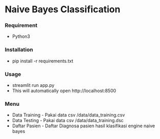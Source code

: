 # Naive Bayes Classification #

### Requirement ###
* Python3

### Installation ###
* pip install -r requirements.txt

### Usage ###
* streamlit run app.py
* This will automatically open http://localhost:8500
### Menu ###
* Data Training - Pakai data csv /data/data_training.csv
* Data Testing - Pakai data csv /data/data_training.dsc
* Daftar Pasien - Daftar Diagnosa pasien hasil klasifikasi engine naive bayes
